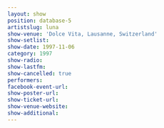 ```yaml
---
layout: show
position: database-5
artistslug: luna
show-venue: 'Dolce Vita, Lausanne, Switzerland'
show-setlist: 
show-date: 1997-11-06
category: 1997
show-radio: 
show-lastfm: 
show-cancelled: true
performers: 
facebook-event-url: 
show-poster-url: 
show-ticket-url: 
show-venue-website: 
show-additional: 
---
```

